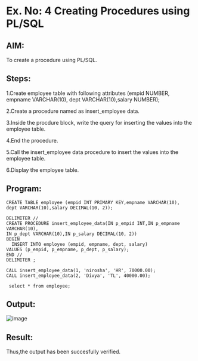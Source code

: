 # Ex. No: 4 Creating Procedures using PL/SQL
## AIM:
To create a procedure using PL/SQL.

## Steps:
1.Create employee table with following attributes (empid NUMBER, empname VARCHAR(10), dept VARCHAR(10),salary NUMBER);

2.Create a procedure named as insert_employee data.

3.Inside the procdure block, write the query for inserting the values into the employee table.

4.End the procedure.

5.Call the insert_employee data procedure to insert the values into the employee table.

6.Display the employee table.

## Program:
```
CREATE TABLE employee (empid INT PRIMARY KEY,empname VARCHAR(10),
dept VARCHAR(10),salary DECIMAL(10, 2));

DELIMITER //
CREATE PROCEDURE insert_employee_data(IN p_empid INT,IN p_empname VARCHAR(10),
IN p_dept VARCHAR(10),IN p_salary DECIMAL(10, 2))
BEGIN
  INSERT INTO employee (empid, empname, dept, salary)
VALUES (p_empid, p_empname, p_dept, p_salary);
END //
DELIMITER ;

CALL insert_employee_data(1, 'nirosha', 'HR', 70000.00);
CALL insert_employee_data(2, 'Divya', 'TL', 40000.00);

 select * from employee;
```
## Output:
![image](https://github.com/Niroshassithanathan/Ex-No-4-Creating-Procedures-using-PL-SQL/assets/121418437/5fa0f5f4-4c7b-4eb6-bdce-87958cd6ef2f)

## Result:
Thus,the output has been succesfully verified.

